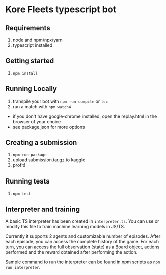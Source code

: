 # Kore Fleets typescript bot

## Requirements

1. node and npm/npx/yarn
2. typescript installed

## Getting started

1. `npm install`

## Running Locally

1. transpile your bot with `npm run compile` or `tsc`
2. run a match with `npm watch4`

* if you don't have google-chrome installed, open the replay.html in the browser of your choice
* see package.json for more options

## Creating a submission

1. `npm run package`
2. upload submission.tar.gz to kaggle
3. profit!

## Running tests

1. `npm test`

## Interpreter and training

A basic TS interpreter has been created in `interpreter.ts`. You can use or modify this file to train machine learning models in JS/TS.

Currently it supports 2 agents and customizable number of episodes. After each episode, you can access the complete history of the game. For each turn, you can access the full observation (state) as a Board object, actions performed and the reward obtained after performing the action.

Sample command to run the interpreter can be found in npm scripts as `npm run interpreter`.
